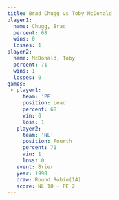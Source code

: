 ```yaml
---
title: Brad Chugg vs Toby McDonald
player1:              
  name: Chugg, Brad   
  percent: 68         
  wins: 0             
  losses: 1           
player2:              
  name: McDonald, Toby
  percent: 71         
  wins: 1             
  losses: 0           
games:
 - player1:        
     team: 'PE'    
     position: Lead
     percent: 68   
     win: 0        
     loss: 1       
   player2:          
     team: 'NL'      
     position: Fourth
     percent: 71     
     win: 1          
     loss: 0         
   event: Brier         
   year: 1998           
   draw: Round Robin(14)
   score: NL 10 - PE 2  
---
```

